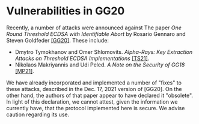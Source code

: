 # Vulnerabilities in GG20

Recently, a number of attacks were announced against The paper _One Round Threshold ECDSA with Identifiable Abort_ by Rosario Gennaro and Steven Goldfeder [[GG20]](https://eprint.iacr.org/2020/540). These include:
 - Dmytro Tymokhanov and Omer Shlomovits. _Alpha-Rays: Key Extraction Attacks on Threshold ECDSA Implementations_ [[TS21]](https://eprint.iacr.org/2021/1621).
 - Nikolaos Makriyannis and Udi Peled. _A Note on the Security of GG18_ [[MP21]](https://info.fireblocks.com/hubfs/A_Note_on_the_Security_of_GG.pdf).

We have already incorporated and implemented a number of "fixes" to these attacks, described in the Dec. 17, 2021 version of [GG20]. On the other hand, the authors of that paper appear to have declared it "obsolete". In light of this declaration, we cannot attest, given the information we currently have, that the protocol implemented here is secure. We advise caution regarding its use.